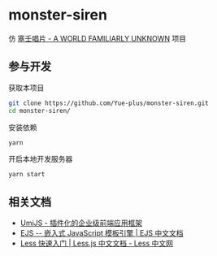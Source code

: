 # monster-siren

仿 [塞壬唱片 - A WORLD FAMILIARLY UNKNOWN](https://monster-siren.hypergryph.com/) 项目

## 参与开发

获取本项目

```bash
git clone https://github.com/Yue-plus/monster-siren.git
cd monster-siren/
```

安装依赖

```bash
yarn
```

开启本地开发服务器

```bash
yarn start
```

## 相关文档

- [UmiJS - 插件化的企业级前端应用框架](https://umijs.org/zh-CN/docs)
- [EJS -- 嵌入式 JavaScript 模板引擎 | EJS 中文文档](https://ejs.bootcss.com/#docs)
- [Less 快速入门 | Less.js 中文文档 - Less 中文网](https://less.bootcss.com/#%E6%A6%82%E8%A7%88)
